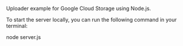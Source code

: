 Uploader example for Google Cloud Storage using Node.js.

To start the server locally, you can run the following command in your terminal:

node server.js
